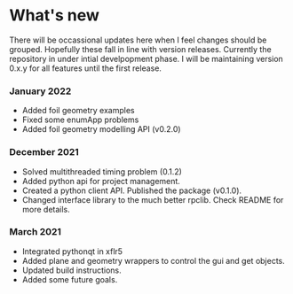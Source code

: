# What's new
There will be occassional updates here when I feel changes should be grouped. Hopefully these fall in line with version releases.
Currently the repository in under intial develpopment phase. I will be maintaining version 0.x.y for all features until the first release.

### January 2022
- Added foil geometry examples
- Fixed some enumApp problems
- Added foil geometry modelling API (v0.2.0)

### December 2021
- Solved multithreaded timing problem (0.1.2)
- Added python api for project management.
- Created a python client API. Published the package (v0.1.0).
- Changed interface library to the much better rpclib. Check README for more details.


### March 2021
- Integrated pythonqt in xflr5
- Added plane and geometry wrappers to control the gui and get objects.
- Updated build instructions.
- Added some future goals.
